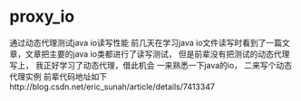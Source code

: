 # proxy_io
通过动态代理测试java io读写性能
前几天在学习java io文件读写时看到了一篇文章，文章把主要的java io类都进行了读写测试，
但是前辈没有把测试的动态代理写上， 我正好学习了动态代理，借此机会
一来熟悉一下java的io，
二来写个动态代理实例
前辈代码地址如下http://blog.csdn.net/eric_sunah/article/details/7413347